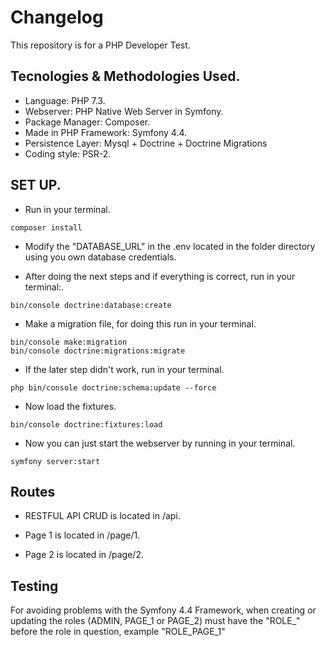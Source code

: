 # Changelog

This repository is for a PHP Developer Test.

## Tecnologies & Methodologies Used.

- Language: PHP 7.3.
- Webserver: PHP Native Web Server in Symfony.
- Package Manager: Composer.
- Made in PHP Framework: Symfony 4.4.
- Persistence Layer: Mysql + Doctrine + Doctrine Migrations
- Coding style: PSR-2.

## SET UP.

- Run in your terminal.

```
composer install
```

- Modify the "DATABASE_URL" in the .env located in the folder directory using you own database credentials.

- After doing the next steps and if everything is correct, run in your terminal:.

```
bin/console doctrine:database:create

```

- Make a migration file, for doing this run in your terminal.

```
bin/console make:migration
bin/console doctrine:migrations:migrate

```

- If the later step didn't work, run in your terminal.

```
php bin/console doctrine:schema:update --force

```

- Now load the fixtures.

```
bin/console doctrine:fixtures:load

```

- Now you can just start the webserver by running in your terminal.

```
symfony server:start

```
## Routes

- RESTFUL API CRUD is located in /api.

- Page 1 is located in /page/1.

- Page 2 is located in /page/2.

## Testing

For avoiding problems with the Symfony 4.4 Framework, when creating or updating the roles (ADMIN, PAGE_1 or PAGE_2) must have the "ROLE_" before the role in question, example "ROLE_PAGE_1"
